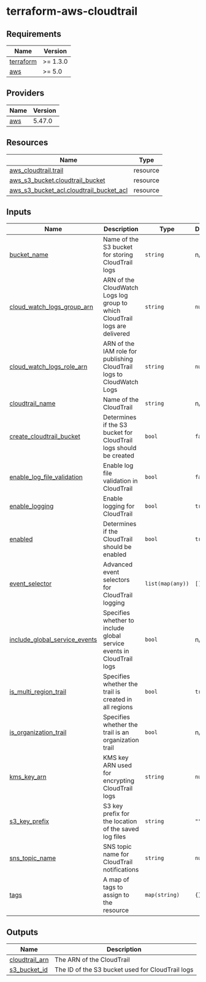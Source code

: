 # terraform-aws-cloudtrail
<!-- BEGIN_TF_DOCS -->
## Requirements

| Name | Version |
|------|---------|
| <a name="requirement_terraform"></a> [terraform](#requirement\_terraform) | >= 1.3.0 |
| <a name="requirement_aws"></a> [aws](#requirement\_aws) | >= 5.0 |

## Providers

| Name | Version |
|------|---------|
| <a name="provider_aws"></a> [aws](#provider\_aws) | 5.47.0 |

## Resources

| Name | Type |
|------|------|
| [aws_cloudtrail.trail](https://registry.terraform.io/providers/hashicorp/aws/latest/docs/resources/cloudtrail) | resource |
| [aws_s3_bucket.cloudtrail_bucket](https://registry.terraform.io/providers/hashicorp/aws/latest/docs/resources/s3_bucket) | resource |
| [aws_s3_bucket_acl.cloudtrail_bucket_acl](https://registry.terraform.io/providers/hashicorp/aws/latest/docs/resources/s3_bucket_acl) | resource |

## Inputs

| Name | Description | Type | Default | Required |
|------|-------------|------|---------|:--------:|
| <a name="input_bucket_name"></a> [bucket\_name](#input\_bucket\_name) | Name of the S3 bucket for storing CloudTrail logs | `string` | n/a | yes |
| <a name="input_cloud_watch_logs_group_arn"></a> [cloud\_watch\_logs\_group\_arn](#input\_cloud\_watch\_logs\_group\_arn) | ARN of the CloudWatch Logs log group to which CloudTrail logs are delivered | `string` | `null` | no |
| <a name="input_cloud_watch_logs_role_arn"></a> [cloud\_watch\_logs\_role\_arn](#input\_cloud\_watch\_logs\_role\_arn) | ARN of the IAM role for publishing CloudTrail logs to CloudWatch Logs | `string` | `null` | no |
| <a name="input_cloudtrail_name"></a> [cloudtrail\_name](#input\_cloudtrail\_name) | Name of the CloudTrail | `string` | n/a | yes |
| <a name="input_create_cloudtrail_bucket"></a> [create\_cloudtrail\_bucket](#input\_create\_cloudtrail\_bucket) | Determines if the S3 bucket for CloudTrail logs should be created | `bool` | `false` | no |
| <a name="input_enable_log_file_validation"></a> [enable\_log\_file\_validation](#input\_enable\_log\_file\_validation) | Enable log file validation in CloudTrail | `bool` | `false` | no |
| <a name="input_enable_logging"></a> [enable\_logging](#input\_enable\_logging) | Enable logging for CloudTrail | `bool` | `true` | no |
| <a name="input_enabled"></a> [enabled](#input\_enabled) | Determines if the CloudTrail should be enabled | `bool` | `true` | no |
| <a name="input_event_selector"></a> [event\_selector](#input\_event\_selector) | Advanced event selectors for CloudTrail logging | `list(map(any))` | `[]` | no |
| <a name="input_include_global_service_events"></a> [include\_global\_service\_events](#input\_include\_global\_service\_events) | Specifies whether to include global service events in CloudTrail logs | `bool` | n/a | yes |
| <a name="input_is_multi_region_trail"></a> [is\_multi\_region\_trail](#input\_is\_multi\_region\_trail) | Specifies whether the trail is created in all regions | `bool` | `true` | no |
| <a name="input_is_organization_trail"></a> [is\_organization\_trail](#input\_is\_organization\_trail) | Specifies whether the trail is an organization trail | `bool` | n/a | yes |
| <a name="input_kms_key_arn"></a> [kms\_key\_arn](#input\_kms\_key\_arn) | KMS key ARN used for encrypting CloudTrail logs | `string` | `null` | no |
| <a name="input_s3_key_prefix"></a> [s3\_key\_prefix](#input\_s3\_key\_prefix) | S3 key prefix for the location of the saved log files | `string` | `""` | no |
| <a name="input_sns_topic_name"></a> [sns\_topic\_name](#input\_sns\_topic\_name) | SNS topic name for CloudTrail notifications | `string` | `null` | no |
| <a name="input_tags"></a> [tags](#input\_tags) | A map of tags to assign to the resource | `map(string)` | `{}` | no |

## Outputs

| Name | Description |
|------|-------------|
| <a name="output_cloudtrail_arn"></a> [cloudtrail\_arn](#output\_cloudtrail\_arn) | The ARN of the CloudTrail |
| <a name="output_s3_bucket_id"></a> [s3\_bucket\_id](#output\_s3\_bucket\_id) | The ID of the S3 bucket used for CloudTrail logs |
<!-- END_TF_DOCS -->
